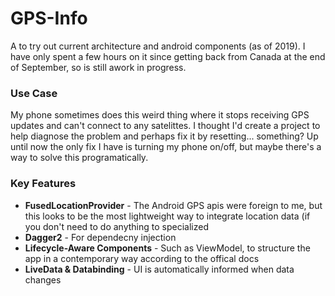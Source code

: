 # GPS-Info
A to try out current architecture and android components (as of 2019).
I have only spent a few hours on it since getting back from Canada at the end of September, so is still awork in progress.

### Use Case
My phone sometimes does this weird thing where it stops receiving GPS updates and can't connect to any satelittes. I thought I'd create a project to help diagnose the problem and perhaps fix it by resetting... something? Up until now the only fix I have is turning my phone on/off, but maybe there's a way to solve this programatically.

### Key Features
* **FusedLocationProvider** - The Android GPS apis were foreign to me, but this looks to be the most lightweight way to integrate location data (if you don't need to do anything to specialized
* **Dagger2** - For dependecny injection
* **Lifecycle-Aware Components** - Such as ViewModel, to structure the app in a contemporary way according to the offical docs
* **LiveData & Databinding** - UI is automatically informed when data changes
